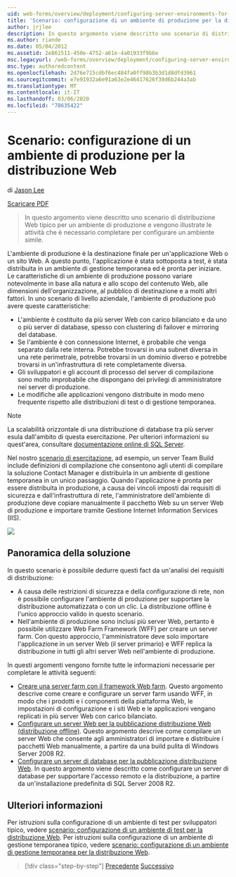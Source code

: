 ```yaml
---
uid: web-forms/overview/deployment/configuring-server-environments-for-web-deployment/scenario-configuring-a-production-environment-for-web-deployment
title: 'Scenario: configurazione di un ambiente di produzione per la distribuzione Web | Microsoft Docs'
author: jrjlee
description: In questo argomento viene descritto uno scenario di distribuzione Web tipico per un ambiente di produzione e vengono illustrate le attività che è necessario completare per configurare un...
ms.author: riande
ms.date: 05/04/2012
ms.assetid: 2e861511-450e-4752-a61e-4a01933f9b6e
msc.legacyurl: /web-forms/overview/deployment/configuring-server-environments-for-web-deployment/scenario-configuring-a-production-environment-for-web-deployment
msc.type: authoredcontent
ms.openlocfilehash: 2d76e715cdbf6ec484fa0ff98b3b3d1d8dfd3961
ms.sourcegitcommit: e7e91932a6e91a63e2e46417626f39d6b244a3ab
ms.translationtype: MT
ms.contentlocale: it-IT
ms.lasthandoff: 03/06/2020
ms.locfileid: "78635422"
---
```

# <a name="scenario-configuring-a-production-environment-for-web-deployment"></a>Scenario: configurazione di un ambiente di produzione per la distribuzione Web

di [Jason Lee](https://github.com/jrjlee)

[Scaricare PDF](https://msdnshared.blob.core.windows.net/media/MSDNBlogsFS/prod.evol.blogs.msdn.com/CommunityServer.Blogs.Components.WeblogFiles/00/00/00/63/56/8130.DeployingWebAppsInEnterpriseScenarios.pdf)

> In questo argomento viene descritto uno scenario di distribuzione Web tipico per un ambiente di produzione e vengono illustrate le attività che è necessario completare per configurare un ambiente simile.

L'ambiente di produzione è la destinazione finale per un'applicazione Web o un sito Web. A questo punto, l'applicazione è stata sottoposta a test, è stata distribuita in un ambiente di gestione temporanea ed è pronta per iniziare. Le caratteristiche di un ambiente di produzione possono variare notevolmente in base alla natura e allo scopo del contenuto Web, alle dimensioni dell'organizzazione, al pubblico di destinazione e a molti altri fattori. In uno scenario di livello aziendale, l'ambiente di produzione può avere queste caratteristiche:

- L'ambiente è costituito da più server Web con carico bilanciato e da uno o più server di database, spesso con clustering di failover e mirroring del database.
- Se l'ambiente è con connessione Internet, è probabile che venga separato dalla rete interna. Potrebbe trovarsi in una subnet diversa in una rete perimetrale, potrebbe trovarsi in un dominio diverso e potrebbe trovarsi in un'infrastruttura di rete completamente diversa.
- Gli sviluppatori e gli account di processo del server di compilazione sono molto improbabile che dispongano dei privilegi di amministratore nei server di produzione.
- Le modifiche alle applicazioni vengono distribuite in modo meno frequente rispetto alle distribuzioni di test o di gestione temporanea.

> [!NOTE]
> La scalabilità orizzontale di una distribuzione di database tra più server esula dall'ambito di questa esercitazione. Per ulteriori informazioni su quest'area, consultare [documentazione online di SQL Server](https://technet.microsoft.com/library/ms130214.aspx).

Nel nostro [scenario di esercitazione](../deploying-web-applications-in-enterprise-scenarios/enterprise-web-deployment-scenario-overview.md), ad esempio, un server Team Build include definizioni di compilazione che consentono agli utenti di compilare la soluzione Contact Manager e distribuirla in un ambiente di gestione temporanea in un unico passaggio. Quando l'applicazione è pronta per essere distribuita in produzione, a causa dei vincoli imposti dai requisiti di sicurezza e dall'infrastruttura di rete, l'amministratore dell'ambiente di produzione deve copiare manualmente il pacchetto Web su un server Web di produzione e importare tramite Gestione Internet Information Services (IIS).

![](scenario-configuring-a-production-environment-for-web-deployment/_static/image1.png)

## <a name="solution-overview"></a>Panoramica della soluzione

In questo scenario è possibile dedurre questi fact da un'analisi dei requisiti di distribuzione:

- A causa delle restrizioni di sicurezza e della configurazione di rete, non è possibile configurare l'ambiente di produzione per supportare la distribuzione automatizzata o con un clic. La distribuzione offline è l'unico approccio valido in questo scenario.
- Nell'ambiente di produzione sono inclusi più server Web, pertanto è possibile utilizzare Web Farm Framework (WFF) per creare un server farm. Con questo approccio, l'amministratore deve solo importare l'applicazione in un server Web (il server primario) e WFF replica la distribuzione in tutti gli altri server Web nell'ambiente di produzione.

In questi argomenti vengono fornite tutte le informazioni necessarie per completare le attività seguenti:

- [Creare una server farm con il framework Web farm](configuring-a-database-server-for-web-deploy-publishing.md). Questo argomento descrive come creare e configurare un server farm usando WFF, in modo che i prodotti e i componenti della piattaforma Web, le impostazioni di configurazione e i siti Web e le applicazioni vengano replicati in più server Web con carico bilanciato.
- [Configurare un server Web per la pubblicazione distribuzione Web (distribuzione offline)](configuring-a-web-server-for-web-deploy-publishing-offline-deployment.md). Questo argomento descrive come compilare un server Web che consente agli amministratori di importare e distribuire i pacchetti Web manualmente, a partire da una build pulita di Windows Server 2008 R2.
- [Configurare un server di database per la pubblicazione distribuzione Web](configuring-a-database-server-for-web-deploy-publishing.md). In questo argomento viene descritto come configurare un server di database per supportare l'accesso remoto e la distribuzione, a partire da un'installazione predefinita di SQL Server 2008 R2.

## <a name="further-reading"></a>Ulteriori informazioni

Per istruzioni sulla configurazione di un ambiente di test per sviluppatori tipico, vedere [scenario: configurazione di un ambiente di test per la distribuzione Web](scenario-configuring-a-test-environment-for-web-deployment.md). Per istruzioni sulla configurazione di un ambiente di gestione temporanea tipico, vedere [scenario: configurazione di un ambiente di gestione temporanea per la distribuzione Web](scenario-configuring-a-staging-environment-for-web-deployment.md).

> [!div class="step-by-step"]
> [Precedente](scenario-configuring-a-staging-environment-for-web-deployment.md)
> [Successivo](configuring-a-web-server-for-web-deploy-publishing-remote-agent.md)
